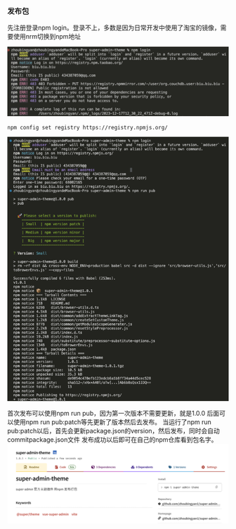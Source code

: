 ### 发布包

先注册登录npm login。登录不上，多数是因为日常开发中使用了淘宝的镜像，需要使用nrm切换到npm地址

![Alt text](image.png)

```
npm config set registry https://registry.npmjs.org/
```


![Alt text](image-1.png)

首次发布可以使用npm run pub，因为第一次版本不需要更新，就是1.0.0
后面可以使用npm run pub:patch等先更新了版本然后去发布。
当运行了npm run pub:patch以后，首先会更新package.json的version，然后发布，同时会自动commitpackage.json文件
发布成功以后即可在自己的npm仓库看到包名字。
![Alt text](image-2.png)